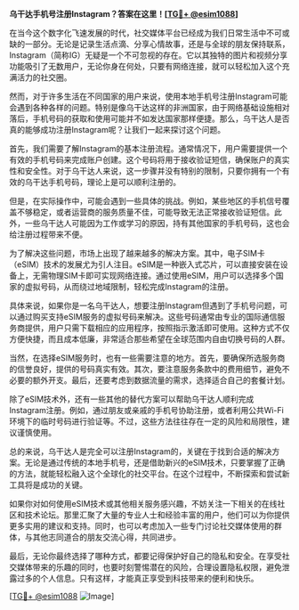 **乌干达手机号注册Instagram？答案在这里！[[TG💪+ @esim1088](https://t.me/s/esim1088)]**

在当今这个数字化飞速发展的时代，社交媒体平台已经成为我们日常生活中不可或缺的一部分。无论是记录生活点滴、分享心情故事，还是与全球的朋友保持联系，Instagram（简称IG）无疑是一个不可忽视的存在。它以其独特的图片和视频分享功能吸引了无数用户，无论你身在何处，只要有网络连接，就可以轻松加入这个充满活力的社交圈。

然而，对于许多生活在不同国家的用户来说，使用本地手机号注册Instagram可能会遇到各种各样的问题。特别是像乌干达这样的非洲国家，由于网络基础设施相对落后，手机号码的获取和使用可能并不如发达国家那样便捷。那么，乌干达人是否真的能够成功注册Instagram呢？让我们一起来探讨这个问题。

首先，我们需要了解Instagram的基本注册流程。通常情况下，用户需要提供一个有效的手机号码来完成账户创建。这个号码将用于接收验证短信，确保账户的真实性和安全性。对于乌干达人来说，这一步骤并没有特别的限制，只要你拥有一个有效的乌干达手机号码，理论上是可以顺利注册的。

但是，在实际操作中，可能会遇到一些具体的挑战。例如，某些地区的手机信号覆盖不够稳定，或者运营商的服务质量不佳，可能导致无法正常接收验证短信。此外，一些乌干达人可能因为工作或学习的原因，持有其他国家的手机号码，这也会给注册过程带来不便。

为了解决这些问题，市场上出现了越来越多的解决方案。其中，电子SIM卡（eSIM）技术的发展尤为引人注目。eSIM是一种嵌入式芯片，可以直接安装在设备上，无需物理SIM卡即可实现网络连接。通过使用eSIM，用户可以选择多个国家的虚拟号码，从而绕过地域限制，轻松完成Instagram的注册。

具体来说，如果你是一名乌干达人，想要注册Instagram但遇到了手机号问题，可以通过购买支持eSIM服务的虚拟号码来解决。这些号码通常由专业的国际通信服务商提供，用户只需下载相应的应用程序，按照指示激活即可使用。这种方式不仅方便快捷，而且成本低廉，非常适合那些希望在全球范围内自由切换号码的人群。

当然，在选择eSIM服务时，也有一些需要注意的地方。首先，要确保所选服务商的信誉良好，提供的号码真实有效。其次，要注意服务条款中的费用细节，避免不必要的额外开支。最后，还要考虑到数据流量的需求，选择适合自己的套餐计划。

除了eSIM技术外，还有一些其他的替代方案可以帮助乌干达人顺利完成Instagram注册。例如，通过朋友或亲戚的手机号协助注册，或者利用公共Wi-Fi环境下的临时号码进行验证等。不过，这些方法往往存在一定的风险和局限性，建议谨慎使用。

总的来说，乌干达人是完全可以注册Instagram的，关键在于找到合适的解决方案。无论是通过传统的本地手机号，还是借助新兴的eSIM技术，只要掌握了正确的方法，就能轻松融入这个全球化的社交平台。在这个过程中，不断探索和尝试新工具将是成功的关键。

如果你对如何使用eSIM技术或其他相关服务感兴趣，不妨关注一下相关的在线社区和技术论坛。那里汇聚了大量的专业人士和经验丰富的用户，他们可以为你提供更多实用的建议和支持。同时，也可以考虑加入一些专门讨论社交媒体使用的群体，与其他志同道合的朋友交流心得，共同进步。

最后，无论你最终选择了哪种方式，都要记得保护好自己的隐私和安全。在享受社交媒体带来的乐趣的同时，也要时刻警惕潜在的风险，合理设置隐私权限，避免泄露过多的个人信息。只有这样，才能真正享受到科技带来的便利和快乐。

[[TG💪+ @esim1088](https://t.me/s/esim1088) ![Image](https://i.postimg.cc/4NQfJmqS/Snipaste-2025-05-13-00-14-12.png)]